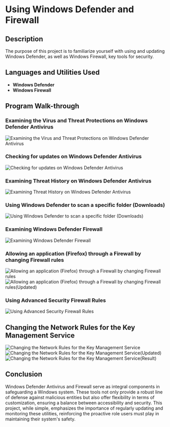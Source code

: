 # Using Windows Defender and Firewall

## Description

The purpose of this project is to familiarize yourself with using and updating Windows Defender, as well as Windows Firewall, key tools for security.

## Languages and Utilities Used

- **Windows Defender**
- **Windows Firewall**

## Program Walk-through

### Examining the Virus and Threat Protections on Windows Defender Antivirus

![Examining the Virus and Threat Protections on Windows Defender Antivirus](https://i.imgur.com/bSZWeNNl.png)

### Checking for updates on Windows Defender Antivirus

![Checking for updates on Windows Defender Antivirus](https://i.imgur.com/ObuUUVHl.png)

### Examining Threat History on Windows Defender Antivirus

![Examining Threat History on Windows Defender Antivirus](https://i.imgur.com/MKouAL6l.png)

### Using Windows Defender to scan a specific folder (Downloads)

![Using Windows Defender to scan a specific folder (Downloads)](https://i.imgur.com/dasiDEGl.png)

### Examining Windows Defender Firewall

![Examining Windows Defender Firewall](https://i.imgur.com/jyQLMy9l.png)

### Allowing an application (Firefox) through a Firewall by changing Firewall rules

![Allowing an application (Firefox) through a Firewall by changing Firewall rules](https://i.imgur.com/06Mmv8Kl.png)
![Allowing an application (Firefox) through a Firewall by changing Firewall rules(Updated)](https://i.imgur.com/7anOG6Gl.png)

### Using Advanced Security Firewall Rules

![Using Advanced Security Firewall Rules](https://i.imgur.com/0TxtfR8l.png)

## Changing the Network Rules for the Key Management Service

![Changing the Network Rules for the Key Management Service](https://i.imgur.com/eorqhw7l.png)
![Changing the Network Rules for the Key Management Service(Updated)](https://i.imgur.com/CZM7bEUl.png)
![Changing the Network Rules for the Key Management Service(Result)](https://i.imgur.com/Y4EUP4Rl.png)

## Conclusion

Windows Defender Antivirus and Firewall serve as integral components in safeguarding a Windows system. These tools not only provide a robust line of defense against malicious entities but also offer flexibility in terms of customization, ensuring a balance between accessibility and security. This project, while simple, emphasizes the importance of regularly updating and monitoring these utilities, reinforcing the proactive role users must play in maintaining their system's safety.
